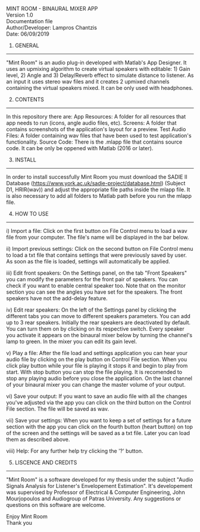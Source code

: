 MINT ROOM - BINAURAL MIXER APP<br/>
Version 1.0<br/>
Documentation file<br/>
Author/Developer: Lampros Chantzis<br/>
Date: 06/09/2019 

1. GENERAL
---------------------------------------------------------------------------------------------------------------------------------------
"Mint Room" is an audio plug-in developed with Matlab's App Designer. It uses an upmixing algorithm to create
virtual speakers with editable: 1) Gain level, 2) Angle and 3) Delay/Reverb effect to simulate distance to listener.
As an input it uses stereo wav files and it creates 2 upmixed channels containing the virtual speakers mixed. It can be only used
with headphones.

2. CONTENTS
---------------------------------------------------------------------------------------------------------------------------------------
In this repository there are: 
App Resources: A folder for all resources that app needs to run (icons, angle audio files, etc).
Screens: A folder that contains screenshots of the application's layout for a preview.
Test Audio Files: A folder containing wav files that have been used to test application's functionality.
Source Code: There is the .mlapp file that contains source code. It can be only be oppened with Matlab (2016 or later).

3. INSTALL
---------------------------------------------------------------------------------------------------------------------------------------
In order to install successfully Mint Room you must download the SADIE II Database (https://www.york.ac.uk/sadie-project/database.html)
(Subject D1, HRIR(wav)) and adjust the appropriate file paths inside the mlapp file. It is also necessary to add all folders to Matlab
path before you run the mlapp file.   

4. HOW TO USE
---------------------------------------------------------------------------------------------------------------------------------------
i) Import a file:
Click on the first button on File Control menu to load a wav file from your computer. The file's name will be displayed in the
bar below.

ii) Import previous settings:
Click on the second button on File Control menu to load a txt file that contains settings that were previously saved by user.
As soon as the file is loaded, settings will automatically be applied.

iii) Edit front speakers:
On the Settings panel, on the tab "Front Speakers" you can modify the parameters for the front pair of speakers. You can check
if you want to enable central speaker too. Note that on the monitor section you can see the angles you have set for the speakers.
The front speakers have not the add-delay feature.

iv) Edit rear speakers:
On the left of the Settings panel by clicking the different tabs you can move to different speakers parameters. You can add up
to 3 rear speakers. Initially the rear speakers are deactivated by default. You can turn them on by clicking on its respective
switch. Every speaker you activate it appears on the binaural mixer below by turning the channel's lamp to green. In the mixer 
you can edit its gain level.

v) Play a file:
After the file load and settings application you can hear your audio file by clicking on the play button on Control File section.
When you click play button while your file is playing it stops it and begin to play from start. With stop button you can stop the
file playing. It is recomended to stop any playing audio before you close the application. On the last channel of your binaural
mixer you can change the master volume of your output.

vi) Save your output:
If you want to save an audio file with all the changes you've adjusted via the app you can click on the third button on the Control
File section. The file will be saved as wav.

vii) Save your settings:
When you want to keep a set of settings for a future section with the app you can click on the fourth button (heart button) on top
of the screen and the settings will be saved as a txt file. Later you can load them as described above.

viii) Help:
For any further help try clicking the '?' button. 

5. LISCENCE AND CREDITS
---------------------------------------------------------------------------------------------------------------------------------------
"Mint Room" is a software developed for my thesis under the subject "Audio Signals Analysis for Listener's Envelopement 
Estimation". It's developement was supervised by Professor of Electrical & Computer Engineering, John Mourjopoulos and
Audiogroup of Patras University. Any suggestions or questions on this software are welcome.

Enjoy Mint Room<br/>
Thank you
